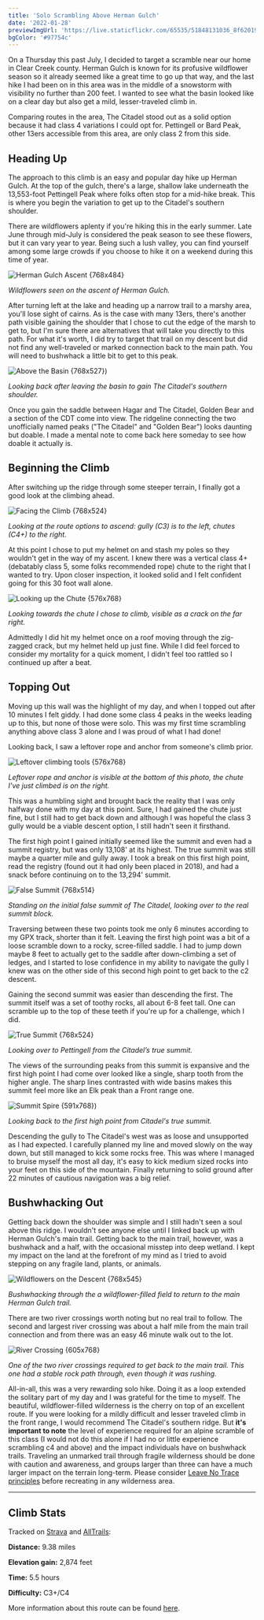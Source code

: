 ```yaml
---
title: 'Solo Scrambling Above Herman Gulch'
date: '2022-01-28'
previewImgUrl: 'https://live.staticflickr.com/65535/51848131036_8f62019a9b_b.jpg'
bgColor: '#97754c'
---
```


On a Thursday this past July, I decided to target a scramble near our home in Clear Creek county. Herman Gulch is known for its profusive wildflower season so it already seemed like a great time to go up that way, and the last hike I had been on in this area was in the middle of a snowstorm with visibility no further than 200 feet. I wanted to see what the basin looked like on a clear day but also get a mild, lesser-traveled climb in.

Comparing routes in the area, The Citadel stood out as a solid option because it had class 4 variations I could opt for. Pettingell or Bard Peak, other 13ers accessible from this area, are only class 2 from this side.

## Heading Up

The approach to this climb is an easy and popular day hike up Herman Gulch. At the top of the gulch, there's a large, shallow lake underneath the 13,553-foot Pettingell Peak where folks often stop for a mid-hike break. This is where you begin the variation to get up to the Citadel's southern shoulder.

There are wildflowers aplenty if you're hiking this in the early summer. Late June through mid-July is considered the peak season to see these flowers, but it can vary year to year. Being such a lush valley, you can find yourself among some large crowds if you choose to hike it on a weekend during this time of year.

![Herman Gulch Ascent {768x484}](https://live.staticflickr.com/65535/51848193323_d26506f354_b.jpg)

_Wildflowers seen on the ascent of Herman Gulch._

After turning left at the lake and heading up a narrow trail to a marshy area, you'll lose sight of cairns. As is the case with many 13ers, there's another path visible gaining the shoulder that I chose to cut the edge of the marsh to get to, but I'm sure there are alternatives that will take you directly to this path. For what it's worth, I did try to target that trail on my descent but did not find any well-traveled or marked connection back to the main path. You will need to bushwhack a little bit to get to this peak.

![Above the Basin {768x527}](https://live.staticflickr.com/65535/51848192873_34fc12320d_b.jpg))

_Looking back after leaving the basin to gain The Citadel's southern shoulder._

Once you gain the saddle between Hagar and The Citadel, Golden Bear and a section of the CDT come into view. The ridgeline connecting the two unofficially named peaks ("The Citadel" and "Golden Bear") looks daunting but doable. I made a mental note to come back here someday to see how doable it actually is.

## Beginning the Climb

After switching up the ridge through some steeper terrain, I finally got a good look at the climbing ahead.

![Facing the Climb {768x524}](https://live.staticflickr.com/65535/51848131036_8f62019a9b_b.jpg)

_Looking at the route options to ascend: gully (C3) is to the left, chutes (C4+) to the right._

At this point I chose to put my helmet on and stash my poles so they wouldn't get in the way of my ascent. I knew there was a vertical class 4+ (debatably class 5, some folks recommended rope) chute to the right that I wanted to try. Upon closer inspection, it looked solid and I felt confident going for this 30 foot wall alone.

![Looking up the Chute {576x768}](https://live.staticflickr.com/65535/51848781765_7694b723da_b.jpg)

_Looking towards the chute I chose to climb, visible as a crack on the far right._

Admittedly I did hit my helmet once on a roof moving through the zig-zagged crack, but my helmet held up just fine. While I did feel forced to consider my mortality for a quick moment, I didn't feel too rattled so I continued up after a beat.

## Topping Out

Moving up this wall was the highlight of my day, and when I topped out after 10 minutes I felt giddy. I had done some class 4 peaks in the weeks leading up to this, but none of those were solo. This was my first time scrambling anything above class 3 alone and I was proud of what I had done!

Looking back, I saw a leftover rope and anchor from someone's climb prior.

![Leftover climbing tools {576x768}](https://live.staticflickr.com/65535/51848781220_8f0d9eec2e_b.jpg)

_Leftover rope and anchor is visible at the bottom of this photo, the chute I've just climbed is on the right._

This was a humbling sight and brought back the reality that I was only halfway done with my day at this point. Sure, I had gained the chute just fine, but I still had to get back down and although I was hopeful the class 3 gully would be a viable descent option, I still hadn't seen it firsthand.

The first high point I gained initially seemed like the summit and even had a summit registry, but was only 13,108' at its highest. The true summit was still maybe a quarter mile and gully away. I took a break on this first high point, read the registry (found out it had only been placed in 2018), and had a snack before continuing on to the 13,294' summit.

![False Summit {768x514}](https://live.staticflickr.com/65535/51848780770_a751d7411d_b.jpg)

_Standing on the initial false summit of The Citadel, looking over to the real summit block._

Traversing between these two points took me only 6 minutes according to my GPX track, shorter than it felt. Leaving the first high point was a bit of a loose scramble down to a rocky, scree-filled saddle. I had to jump down maybe 8 feet to actually get to the saddle after down-climbing a set of ledges, and I started to lose confidence in my ability to navigate the gully I knew was on the other side of this second high point to get back to the c2 descent.

Gaining the second summit was easier than descending the first. The summit itself was a set of toothy rocks, all about 6-8 feet tall. One can scramble up to the top of these teeth if you're up for a challenge, which I did.

![True Summit {768x524}](https://live.staticflickr.com/65535/51848780400_4210213e27_b.jpg)

_Looking over to Pettingell from the Citadel’s true summit._

The views of the surrounding peaks from this summit is expansive and the first high point I had come over looked like a single, sharp tooth from the higher angle. The sharp lines contrasted with wide basins makes this summit feel more like an Elk peak than a Front range one.

![Summit Spire {591x768}](https://live.staticflickr.com/65535/51817385803_e157b9a084_b.jpg))

_Looking back to the first high point from Citadel's true summit._

Descending the gully to The Citadel's west was as loose and unsupported as I had expected. I carefully planned my line and moved slowly on the way down, but still managed to kick some rocks free. This was where I managed to bruise myself the most all day, it's easy to kick medium sized rocks into your feet on this side of the mountain. Finally returning to solid ground after 22 minutes of cautious navigation was a big relief.

## Bushwhacking Out

Getting back down the shoulder was simple and I still hadn't seen a soul above this ridge. I wouldn't see anyone else until I linked back up with Herman Gulch's main trail. Getting back to the main trail, however, was a bushwhack and a half, with the occasional misstep into deep wetland. I kept my impact on the land at the forefront of my mind as I tried to avoid stepping on any fragile land, plants, or animals.

![Wildflowers on the Descent {768x545}](https://live.staticflickr.com/65535/51847156697_8c2ed660d8_b.jpg)

_Bushwhacking through the a wildflower-filled field to return to the main Herman Gulch trail._

There are two river crossings worth noting but no real trail to follow. The second and largest river crossing was about a half mile from the main trail connection and from there was an easy 46 minute walk out to the lot.

![River Crossing {605x768}](https://live.staticflickr.com/65535/51847156292_9f154d1979_b.jpg)

_One of the two river crossings required to get back to the main trail. This one had a stable rock path through, even though it was rushing._

All-in-all, this was a very rewarding solo hike. Doing it as a loop extended the solitary part of my day and I was grateful for the time to myself. The beautiful, wildflower-filled wilderness is the cherry on top of an excellent route. If you were looking for a mildly difficult and lesser traveled climb in the front range, I would recommend The Citadel's southern ridge. But **it's important to note** the level of experience required for an alpine scramble of this class (I would not do this alone if I had no or little experience scrambling c4 and above) and the impact individuals have on bushwhack trails. Traveling an unmarked trail through fragile wilderness should be done with caution and awareness, and groups larger than three can have a much larger impact on the terrain long-term. Please consider [Leave No Trace principles](https://lnt.org/why/7-principles/) before recreating in any wilderness area.

---

## Climb Stats

Tracked on [Strava](https://www.strava.com/activities/5633844165) and [AllTrails](https://www.alltrails.com/explore/recording/activity-7132272166-ddf3542):

**Distance:** 9.38 miles

**Elevation gain:** 2,874 feet

**Time:** 5.5 hours

**Difficulty:** C3+/C4

More information about this route can be found [here](https://kalestew.notion.site/The-Citadel-via-Herman-Gulch-92720531255f4d29ad0a7717634d55e3).
